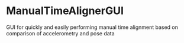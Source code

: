 # ManualTimeAlignerGUI
GUI for quickly and easily performing manual time alignment based on comparison of accelerometry and pose data
